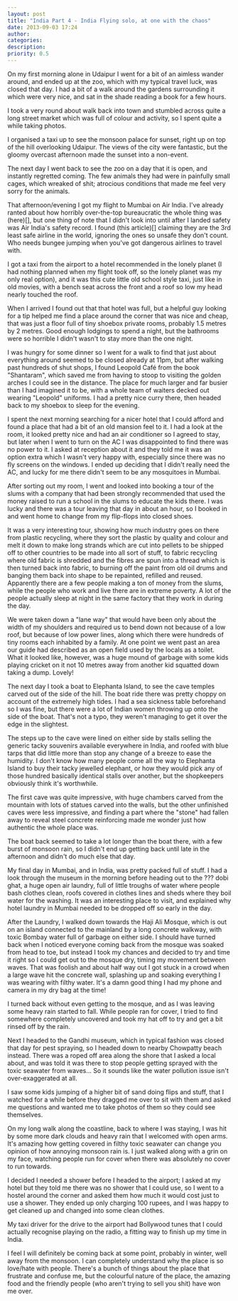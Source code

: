 ```yaml
---
layout: post
title: "India Part 4 - India Flying solo, at one with the chaos"
date: 2013-09-03 17:24
author: 
categories: 
description: 
priority: 0.5
---
```

On my first morning alone in Udaipur I went for a bit of an aimless wander around, and ended up at the zoo, which with my typical travel luck, was closed that day. I had a bit of a walk around the gardens surrounding it which were very nice, and sat in the shade reading a book for a few hours.

I took a very round about walk back into town and stumbled across quite a long street market which was full of colour and activity, so I spent quite a while taking photos.

I organised a taxi up to see the monsoon palace for sunset, right up on top of the hill overlooking Udaipur. The views of the city were fantastic, but the gloomy overcast afternoon made the sunset into a non-event.

The next day I went back to see the zoo on a day that it is open, and instantly regretted coming. The few animals they had were in painfully small cages, which wreaked of shit; atrocious conditions that made me feel very sorry for the animals.

That afternoon/evening I got my flight to Mumbai on Air India. I've already ranted about how horribly over-the-top bureaucratic the whole thing was (here)[], but one thing of note that I didn't look into until after I landed safety was Air India's safety record. I found (this article)[] claiming they are the 3rd least safe airline in the world, ignoring the ones so unsafe they don't count. Who needs bungee jumping when you've got dangerous airlines to travel with.

I got a taxi from the airport to a hotel recommended in the lonely planet (I had nothing planned when my flight took off, so the lonely planet was my only real option), and it was this cute little old school style taxi, just like in old movies, with a bench seat across the front and a roof so low my head nearly touched the roof.

When I arrived I found out that that hotel was full, but a helpful guy looking for a tip helped me find  a place around the corner that was nice and cheap, that was just a floor full of tiny shoebox private rooms, probably 1.5 metres by 2 metres. Good enough lodgings to spend a night, but the bathrooms were so horrible I didn't wasn't to stay more than the one night.

I was hungry for some dinner so I went for a walk to find that just about everything around seemed to be closed already at 11pm, but after walking past hundreds of shut shops, I found Leopold Café from the book "Shantaram", which saved me from having to stoop to visiting the golden arches I could see in the distance. The place for much larger and far busier than I had imagined it to be, with a whole team of waiters decked out wearing "Leopold" uniforms. I had a pretty nice curry there, then headed back to my shoebox to sleep for the evening.

I spent the next morning searching for a nicer hotel that I could afford and found a place that had a bit of an old mansion feel to it. I had a look at the room, it looked pretty nice and had an air conditioner so I agreed to stay, but later when I went to turn on the AC I was disappointed to find there was no power to it. I asked at reception about it and they told me it was an option extra which I wasn't very happy with, especially since there was no fly screens on the windows. I ended up deciding that I didn't really need the AC, and lucky for me there didn't seem to be any mosquitoes in Mumbai.

After sorting out my room, I went and looked into booking a tour of the slums with a company that had been strongly recommended that used the money raised to run a school in the slums to educate the kids there. I was lucky and there was a tour leaving that day in about an hour, so I booked in and went home to change from my flip-flops into closed shoes.

It was a very interesting tour, showing how much industry goes on there from plastic recycling, where they sort the plastic by quality and colour and melt it down to make long strands which are cut into pellets to be shipped off to other countries to be made into all sort of stuff, to fabric recycling where old fabric is shredded and the fibres are spun into a thread which is then turned back into fabric, to burning off the paint from old oil drums and banging them back into shape to be repainted, refilled and reused. Apparently there are a few people making a ton of money from the slums, while the people who work and live there are in extreme poverty. A lot of the people actually sleep at night in the same factory that they work in during the day.

We were taken down a "lane way" that would have been only about the width of my shoulders and required us to bend down not because of a low roof, but because of low power lines, along which there were hundreds of tiny rooms each inhabited by a family. At one point we went past an area our guide had described as an open field used by the locals as a toilet. What it looked like, however, was a huge mound of garbage with some kids playing cricket on it not 10 metres away from another kid squatted down taking a dump. Lovely!

The next day I took a boat to Elephanta Island, to see the cave temples carved out of the side of the hill. The boat ride there was pretty choppy on account of the extremely high tides. I had a sea sickness table beforehand so I was fine, but there were a lot of Indian women throwing up onto the side of the boat. That's not a typo, they weren't managing to get it over the edge in the slightest.

The steps up to the cave were lined on either side by stalls selling the generic tacky souvenirs available everywhere in India, and roofed with blue tarps that did little more than stop any change of a breeze to ease the humidity. I don't know how many people come all the way to Elephanta Island to buy their tacky jewelled elephant, or how they would pick any of those hundred basically identical stalls over another, but the shopkeepers obviously think it's worthwhile.

The first cave was quite impressive, with huge chambers carved from the mountain with lots of statues carved into the walls, but the other unfinished caves were less impressive, and finding a part where the "stone" had fallen away to reveal steel concrete reinforcing made me wonder just how authentic the whole place was.

The boat back seemed to take a lot longer than the boat there, with a few burst of monsoon rain, so I didn't end up getting back until late in the afternoon and didn't do much else that day.

My final day in Mumbai, and in India, was pretty packed full of stuff. I had a look through the museum in the morning before heading out to the ??? dobi ghat, a huge open air laundry, full of little troughs of water where people bash clothes clean, roofs covered in clothes lines and sheds where they boil water for the washing. It was an interesting place to visit, and explained why hotel laundry in Mumbai needed to be dropped off so early in the day.

After the Laundry, I walked down towards the Haji Ali Mosque, which is out on an island connected to the mainland by a long concrete walkway, with toxic Bombay water full of garbage on either side. I should have turned back when I noticed everyone coming back from the mosque was soaked from head to toe, but instead I took my chances and decided to try and time it right so I could get out to the mosque dry, timing my movement between waves. That was foolish and about half way out I got stuck in a crowd when a large wave hit the concrete wall, splashing up and soaking everything I was wearing with filthy water. It's a damn good thing I had my phone and camera in my dry bag at the time!

I turned back without even getting to the mosque, and as I was leaving some heavy rain started to fall. While people ran for cover, I tried to find somewhere completely uncovered and took my hat off to try and get a bit rinsed off by the rain.

Next I headed to the Gandhi museum, which in typical fashion was closed that day for pest spraying, so I headed down to nearby Chowpatty beach instead. There was a roped off area along the shore that I asked a local about, and was told it was there to stop people getting sprayed with the toxic seawater from waves... So it sounds like the water pollution issue isn't over-exaggerated at all.

I saw some kids jumping of a higher bit of sand doing flips and stuff, that I watched for a while before they dragged me over to sit with them and asked me questions and wanted me to take photos of them so they could see themselves.

On my long walk along the coastline, back to where I was staying, I was hit by some more dark clouds and heavy rain that I welcomed with open arms. It's amazing how getting covered in filthy toxic seawater can change you opinion of how annoying monsoon rain is. I just walked along with a grin on my face, watching people run for cover when there was absolutely no cover to run towards.

I decided I needed a shower before I headed to the airport; I asked at my hotel but they told me there was no shower that I could use, so I went to a hostel around the corner and asked them how much it would cost just to use a shower. They ended up only charging 100 rupees, and I was happy to get cleaned up and changed into some clean clothes.

My taxi driver for the drive to the airport had Bollywood tunes that I could actually recognise playing on the radio, a fitting way to finish up my time in India.

I feel I will definitely be coming back at some point, probably in winter, well away from the monsoon. I can completely understand why the place is so love/hate with people. There's a bunch of things about the place that frustrate and confuse me, but the colourful nature of the place, the amazing food and the friendly people (who aren't trying to sell you shit) have won me over.

